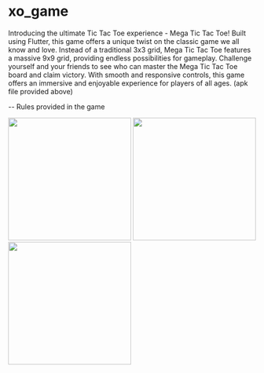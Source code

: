 # xo_game

Introducing the ultimate Tic Tac Toe experience - Mega Tic Tac Toe!
Built using Flutter, this game offers a unique twist on the classic game we all know and love. Instead of a traditional 3x3 grid, Mega Tic Tac Toe features a massive 9x9 grid, providing endless possibilities for gameplay.
Challenge yourself and your friends to see who can master the Mega Tic Tac Toe board and claim victory. With smooth and responsive controls, this game offers an immersive and enjoyable experience for players of all ages.
(apk file provided above)

-- Rules provided in the game

<img src="https://user-images.githubusercontent.com/89311783/212228998-e3aff79e-a952-4675-8aa2-066224d468d6.jpg" width = 250> <img src="https://user-images.githubusercontent.com/89311783/212229192-5c6f53ff-e29d-420c-b921-3502b9443f0d.jpg" width = 250> <img src="https://user-images.githubusercontent.com/89311783/212229316-0b77e3ac-0e49-4ff3-beef-227c0b6355a8.jpg" width = 250>

